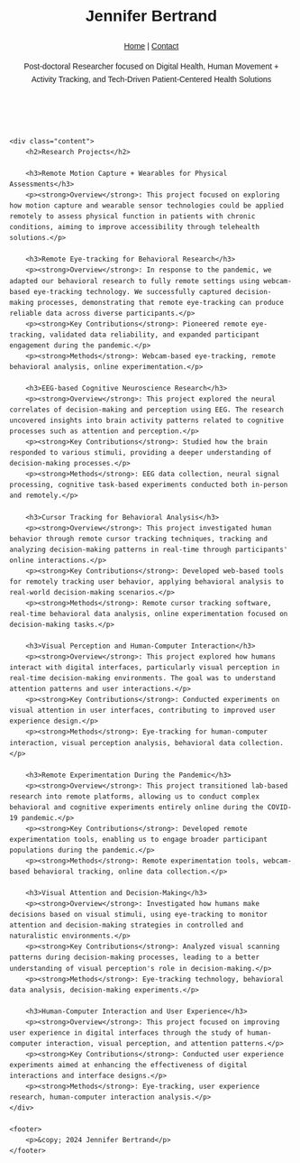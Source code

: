 <!DOCTYPE html>
<html lang="en">
<head>
    <meta charset="UTF-8">
    <meta name="viewport" content="width=device-width, initial-scale=1.0">
    <title>Jennifer Bertrand | Research Projects</title>
    <link rel="stylesheet" href="https://cdnjs.cloudflare.com/ajax/libs/minimalist/0.1.0/minimalist.min.css">
    <style>
        body {
            font-family: Arial, sans-serif;
            line-height: 1.6;
        }
        header, footer {
            text-align: center;
            padding: 20px;
        }
        .content {
            max-width: 900px;
            margin: auto;
            padding: 20px;
        }
    </style>
</head>
<body>
    <header>
        <h1>Jennifer Bertrand</h1>
        <nav>
            <a href="index.html">Home</a> | 
            <a href="contact.html">Contact</a>
        </nav>
        <p>Post-doctoral Researcher focused on Digital Health, Human Movement + Activity Tracking, and Tech-Driven Patient-Centered Health Solutions </p>
    </header>

    <div class="content">
        <h2>Research Projects</h2>
        
        <h3>Remote Motion Capture + Wearables for Physical Assessments</h3>
        <p><strong>Overview</strong>: This project focused on exploring how motion capture and wearable sensor technologies could be applied remotely to assess physical function in patients with chronic conditions, aiming to improve accessibility through telehealth solutions.</p>

        <h3>Remote Eye-tracking for Behavioral Research</h3>
        <p><strong>Overview</strong>: In response to the pandemic, we adapted our behavioral research to fully remote settings using webcam-based eye-tracking technology. We successfully captured decision-making processes, demonstrating that remote eye-tracking can produce reliable data across diverse participants.</p>
        <p><strong>Key Contributions</strong>: Pioneered remote eye-tracking, validated data reliability, and expanded participant engagement during the pandemic.</p>
        <p><strong>Methods</strong>: Webcam-based eye-tracking, remote behavioral analysis, online experimentation.</p>

        <h3>EEG-based Cognitive Neuroscience Research</h3>
        <p><strong>Overview</strong>: This project explored the neural correlates of decision-making and perception using EEG. The research uncovered insights into brain activity patterns related to cognitive processes such as attention and perception.</p>
        <p><strong>Key Contributions</strong>: Studied how the brain responded to various stimuli, providing a deeper understanding of decision-making processes.</p>
        <p><strong>Methods</strong>: EEG data collection, neural signal processing, cognitive task-based experiments conducted both in-person and remotely.</p>

        <h3>Cursor Tracking for Behavioral Analysis</h3>
        <p><strong>Overview</strong>: This project investigated human behavior through remote cursor tracking techniques, tracking and analyzing decision-making patterns in real-time through participants' online interactions.</p>
        <p><strong>Key Contributions</strong>: Developed web-based tools for remotely tracking user behavior, applying behavioral analysis to real-world decision-making scenarios.</p>
        <p><strong>Methods</strong>: Remote cursor tracking software, real-time behavioral data analysis, online experimentation focused on decision-making tasks.</p>

        <h3>Visual Perception and Human-Computer Interaction</h3>
        <p><strong>Overview</strong>: This project explored how humans interact with digital interfaces, particularly visual perception in real-time decision-making environments. The goal was to understand attention patterns and user interactions.</p>
        <p><strong>Key Contributions</strong>: Conducted experiments on visual attention in user interfaces, contributing to improved user experience design.</p>
        <p><strong>Methods</strong>: Eye-tracking for human-computer interaction, visual perception analysis, behavioral data collection.</p>

        <h3>Remote Experimentation During the Pandemic</h3>
        <p><strong>Overview</strong>: This project transitioned lab-based research into remote platforms, allowing us to conduct complex behavioral and cognitive experiments entirely online during the COVID-19 pandemic.</p>
        <p><strong>Key Contributions</strong>: Developed remote experimentation tools, enabling us to engage broader participant populations during the pandemic.</p>
        <p><strong>Methods</strong>: Remote experimentation tools, webcam-based behavioral tracking, online data collection.</p>

        <h3>Visual Attention and Decision-Making</h3>
        <p><strong>Overview</strong>: Investigated how humans make decisions based on visual stimuli, using eye-tracking to monitor attention and decision-making strategies in controlled and naturalistic environments.</p>
        <p><strong>Key Contributions</strong>: Analyzed visual scanning patterns during decision-making processes, leading to a better understanding of visual perception's role in decision-making.</p>
        <p><strong>Methods</strong>: Eye-tracking technology, behavioral data analysis, decision-making experiments.</p>

        <h3>Human-Computer Interaction and User Experience</h3>
        <p><strong>Overview</strong>: This project focused on improving user experience in digital interfaces through the study of human-computer interaction, visual perception, and attention patterns.</p>
        <p><strong>Key Contributions</strong>: Conducted user experience experiments aimed at enhancing the effectiveness of digital interactions and interface designs.</p>
        <p><strong>Methods</strong>: Eye-tracking, user experience research, human-computer interaction analysis.</p>
    </div>

    <footer>
        <p>&copy; 2024 Jennifer Bertrand</p>
    </footer>
</body>
</html>
